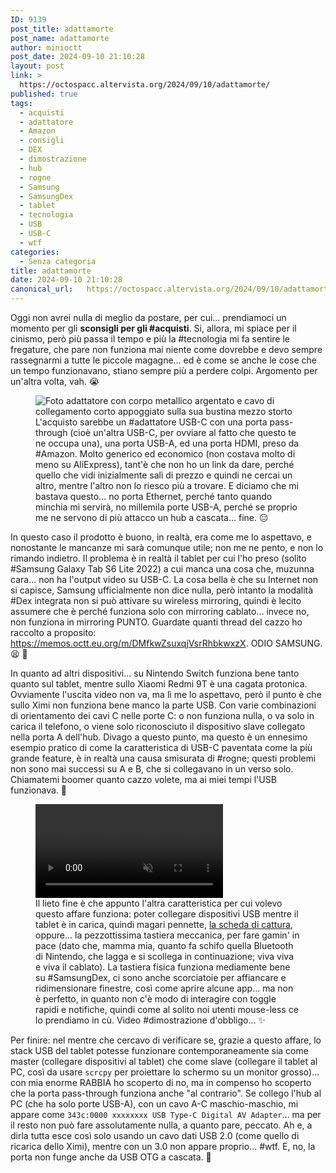 ```yaml
---
ID: 9139
post_title: adattamorte
post_name: adattamorte
author: minioctt
post_date: 2024-09-10 21:10:28
layout: post
link: >
  https://octospacc.altervista.org/2024/09/10/adattamorte/
published: true
tags:
  - acquisti
  - adattatore
  - Amazon
  - consigli
  - DEX
  - dimostrazione
  - hub
  - rogne
  - Samsung
  - SamsungDex
  - tablet
  - tecnologia
  - USB
  - USB-C
  - wtf
categories:
  - Senza categoria
title: adattamorte
date: 2024-09-10 21:10:28
canonical_url:   https://octospacc.altervista.org/2024/09/10/adattamorte/
---
```

<!-- wp:paragraph -->
<p>Oggi non avrei nulla di meglio da postare, per cui... prendiamoci un momento per gli <strong>sconsigli per gli #acquisti</strong>. Si, allora, mi spiace per il cinismo, però più passa il tempo e più la #tecnologia mi fa sentire le fregature, che pare non funziona mai niente come dovrebbe e devo sempre rassegnarmi a tutte le piccole magagne... ed è come se anche le cose che un tempo funzionavano, stiano sempre più a perdere colpi. Argomento per un'altra volta, vah. 😭️</p>
<!-- /wp:paragraph -->

<!-- wp:paragraph -->
<p></p>
<!-- /wp:paragraph -->

<!-- wp:image {"id":9141,"sizeSlug":"large","linkDestination":"none"} -->
<figure class="wp-block-image size-large"><img src="{{site.cdnurl}}/assets/uploads/2024/09/img_20240906_2044446980252041394196892-960x1280.jpg" alt="Foto adattatore con corpo metallico argentato e cavo di collegamento corto appoggiato sulla sua bustina mezzo storto" class="wp-image-9141"/><figcaption class="wp-element-caption">L'acquisto sarebbe un #adattatore USB-C con una porta pass-through (cioè un'altra USB-C, per ovviare al fatto che questo te ne occupa una), una porta USB-A, ed una porta HDMI, preso da #Amazon. Molto generico ed economico (non costava molto di meno su AliExpress), tant'è che non ho un link da dare, perché quello che vidi inizialmente salì di prezzo e quindi ne cercai un altro, mentre l'altro non lo riesco più a trovare. E diciamo che mi bastava questo... no porta Ethernet, perché tanto quando minchia mi servirà, no millemila porte USB-A, perché se proprio me ne servono di più attacco un hub a cascata... fine. 😑️</figcaption></figure>
<!-- /wp:image -->

<!-- wp:paragraph -->
<p></p>
<!-- /wp:paragraph -->

<!-- wp:paragraph -->
<p>In questo caso il prodotto è buono, in realtà, era come me lo aspettavo, e nonostante le mancanze mi sarà comunque utile; non me ne pento, e non lo rimando indietro. Il problema è in realtà il tablet per cui l'ho preso (solito #Samsung Galaxy Tab S6 Lite 2022) a cui manca una cosa che, muzunna cara... non ha l'output video su USB-C. La cosa bella è che su Internet non si capisce, Samsung ufficialmente non dice nulla, però intanto la modalità #Dex integrata non si può attivare su wireless mirroring, quindi è lecito assumere che è perché funziona solo con mirroring cablato... invece no, non funziona in mirroring PUNTO. Guardate quanti thread del cazzo ho raccolto a proposito: <a href="https://memos.octt.eu.org/m/DMfkwZsuxqjVsrRhbkwxzX">https://memos.octt.eu.org/m/DMfkwZsuxqjVsrRhbkwxzX</a>. ODIO SAMSUNG. 😫️ 🤬️</p>
<!-- /wp:paragraph -->

<!-- wp:paragraph -->
<p>In quanto ad altri dispositivi... su Nintendo Switch funziona bene tanto quanto sul tablet, mentre sullo Xiaomi Redmi 9T è una cagata protonica. Ovviamente l'uscita video non va, ma lì me lo aspettavo, però il punto è che sullo Ximi non funziona bene manco la parte USB. Con varie combinazioni di orientamento dei cavi C nelle porte C: o non funziona nulla, o va solo in carica il telefono, o viene solo riconosciuto il dispositivo slave collegato nella porta A dell'hub. Divago a questo punto, ma questo è un ennesimo esempio pratico di come la caratteristica di USB-C paventata come la più grande feature, è in realtà una causa smisurata di #rogne; questi problemi non sono mai successi su A e B, che si collegavano in un verso solo. Chiamatemi boomer quanto cazzo volete, ma ai miei tempi l'USB funzionava. 🥱️</p>
<!-- /wp:paragraph -->

<!-- wp:paragraph -->
<p></p>
<!-- /wp:paragraph -->

<!-- wp:video {"autoplay":true,"id":9142,"loop":true,"muted":true} -->
<figure class="wp-block-video"><video autoplay controls loop muted src="{{site.cdnurl}}/assets/uploads/2024/09/lv_0_202409101930521.mp4"></video><figcaption class="wp-element-caption">Il lieto fine è che appunto l'altra caratteristica per cui volevo questo affare funziona: poter collegare dispositivi USB mentre il tablet è in carica, quindi magari pennette, <a href="/microblog-mirror/2024/05/20/5728/">la scheda di cattura</a>, oppure... la pezzottissima tastiera meccanica, per fare gamin' in pace (dato che, mamma mia, quanto fa schifo quella Bluetooth di Nintendo, che lagga e si scollega in continuazione; viva viva e viva il cablato). La tastiera fisica funziona mediamente bene su #SamsungDex, ci sono anche scorciatoie per affiancare e ridimensionare finestre, così come aprire alcune app... ma non è perfetto, in quanto non c'è modo di interagire con toggle rapidi e notifiche, quindi come al solito noi utenti mouse-less ce lo prendiamo in cù. Video #dimostrazione d'obbligo... ✨️</figcaption></figure>
<!-- /wp:video -->

<!-- wp:paragraph -->
<p></p>
<!-- /wp:paragraph -->

<!-- wp:paragraph -->
<p>Per finire: nel mentre che cercavo di verificare se, grazie a questo affare, lo stack USB del tablet potesse funzionare contemporaneamente sia come master (collegare dispositivi al tablet) che come slave (collegare il tablet al PC, così da usare <code>scrcpy</code> per proiettare lo schermo su un monitor grosso)... con mia enorme RABBIA ho scoperto di no, ma in compenso ho scoperto che la porta pass-through funziona anche "al contrario". Se collego l'hub al PC (che ha solo porte USB-A), con un cavo A-C maschio-maschio, mi appare come <code>343c:0000 xxxxxxxx USB Type-C Digital AV Adapter</code>... ma per il resto non può fare assolutamente nulla, a quanto pare, peccato. Ah e, a dirla tutta esce così solo usando un cavo dati USB 2.0 (come quello di ricarica dello Ximi), mentre con un 3.0 non appare proprio... #wtf. E, no, la porta non funge anche da USB OTG a cascata. 💩️</p>
<!-- /wp:paragraph -->